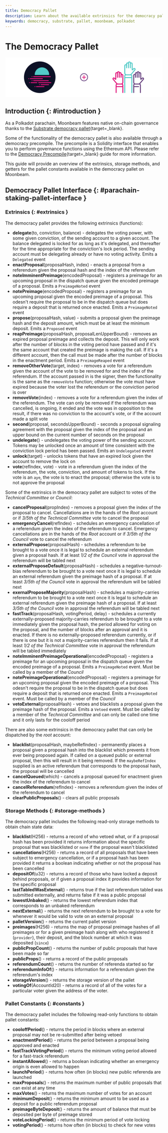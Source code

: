 ```yaml
---
title: Democracy Pallet
description: Learn about the available extrinsics for the democracy pallet on Moonbeam and how to interact with them using Polkadot.js Apps and the Polkadot.js API.
keywords: democracy, substrate, pallet, moonbeam, polkadot
---
```


# The Democracy Pallet

![Democracy Moonbeam Banner](/images/builders/pallets-precompiles/pallets/democracy-banner.png)

## Introduction {: #introduction }

As a Polkadot parachain, Moonbeam features native on-chain governance thanks to the [Substrate democracy pallet](https://docs.rs/pallet-democracy/latest/pallet_democracy/){target=_blank}.

Some of the functionality of the democracy pallet is also available through a democracy precompile. The precompile is a Solidity interface that enables you to perform governance functions using the Ethereum API. Please refer to the [Democracy Precompile](/builders/build/precompiles/democracy){target=_blank} guide for more information.

This guide will provide an overview of the extrinsics, storage methods, and getters for the pallet constants available in the democracy pallet on Moonbeam.

## Democracy Pallet Interface {: #parachain-staking-pallet-interface }

### Extrinsics {: #extrinsics }

The democracy pallet provides the following extrinsics (functions):

- **delegate**(to, conviction, balance) - delegates the voting power, with some given conviction, of the sending account to a given account. The balance delegated is locked for as long as it's delegated, and thereafter for the time appropriate for the conviction's lock period. The sending account must be delegating already or have no voting activity. Emits a `Delegated` event
- **enactProposal**(proposalHash, index) - enacts a proposal from a referendum given the proposal hash and the index of the referendum
- **noteImminentPreimage**(encodedProposal) - registers a preimage for an upcoming proposal in the dispatch queue given the encoded preimage of a proposal. Emits a `PreimageNoted` event
- **notePreimage**(encodedProposal) - registers a preimage for an upcoming proposal given the encoded preimage of a proposal. This odesn't require the proposal to be in the dispatch queue but does require a deposit that is returned once enacted. Emits a `PreimageNoted` event
- **propose**(proposalHash, value) - submits a proposal given the preimage hash and the deposit amount, which must be at least the minimum deposit. Emits a `Proposed` event
- **reapPreimage**(proposalHash, proposalLenUpperBound) - removes an expired proposal preimage and collects the deposit. This will only work after the number of blocks in the voting period have passed and if it's the same account that created the preimage is making the call. If it's a different account, then the call must be made after the number of blocks in the enactment period. Emits a `PreimageReaped` event
- **removeOtherVote**(target, index) - removes a vote for a referendum given the account of the vote to be removed for and the index of the referendum. If the account passed in is the signer, then the functionality is the same as the `removeVote` function; otherwise the vote must have expired because the voter lost the referendum or the conviction period is over
- **removeVote**(index) - removes a vote for a referendum given the index of the referendum. The vote can only be removed if the referendum was cancelled, is ongoing, it ended and the vote was in opposition to the result, if there was no conviction to the account's vote, or if the account made a split vote
- **second**(proposal, secondsUpperBound) - seconds a proposal signaling agreement with the proposal given the index of the proposal and an upper bound on the current number of seconds on the proposal
- **undelegate**() - undelegates the voting power of the sending account. Tokens may be unlocked once an amount of time consistent with the conviction lock period has been passed. Emits an `Undelegated` event
- **unlock**(target) - unlocks tokens that have an expired lock given the account to remove the lock on
- **vote**(refIndex, vote) - vote in a referendum given the index of the referendum, the vote, conviction, and amount of tokens to lock. If the vote is an `aye`, the vote is to enact the proposal; otherwise the vote is to not approve the proposal

Some of the extrinsics in the democracy pallet are subject to votes of the *Technical Committee* or *Council*:

- **cancelProposal**(propIndex) - removes a proposal given the index of the proposal to cancel. Cancellations are in the hands of the *Root* account or if *3/5th of the Technical Committee* vote to cancel the proposal
- **emergencyCancel**(refIndex) - schedules an emergency cancellation of a referendum given the index of the referendum to cancel. Emergency cancellations are in the hands of the *Root* account or if *3/5th of the Council* vote to cancel the referendum
- **externalPropose**(proposalHash) - schedules a referendum to be brought to a vote once it is legal to schedule an external referendum given a proposal hash. If at least *1/2 of the Council* vote in approval the referendum will be tabled next
- **externalProposeDefault**(proposalHash) - schedules a negative-turnout-bias referendum to be brought to a vote next once it is legal to schedule an external referendum given the preimage hash of a proposal. If at least *3/5th of the Council* vote in approval the referendum will be tabled next
- **exernalProposeMajority**(proposalHash) - schedules a majority-carries referendum to be brought to a vote next once it is legal to schedule an external referendum given the preimage hash of a proposal. If at least *3/5th of the Council* vote in approval the referendum will be tabled next
- **fastTrack**(proposalHash, votingPeriod, delay) - schedules a currently externally-proposed majority-carries referendum to be brought to a vote immediately given the proposal hash, the period allowed for voting on the proposal, and the number of blocks  after an approval and it is enacted. If there is no externally-proposed referendum currently, or if there is one but it is not a majority-carries referendum then it fails. If at least *1/2 of the Technical Committee* vote in approval the referendum will be tabled immediately
- **noteImminentPreimageOperational**(encodedProposal) - registers a preimage for an upcoming proposal in the dispatch queue given the encoded preimage of a proposal. Emits a `PreimageNoted` event. Must be called by a member of the *Council*
- **notePreimageOperational**(encodedProposal) - registers a preimage for an upcoming proposal given the encoded preimage of a proposal. This odesn't require the proposal to be in the dispatch queue but does require a deposit that is returned once enacted. Emits a `PreimageNoted` event. Must be called by a member of the *Council*
- **vetoExternal**(proposalHash) - vetoes and blacklists a proposal given the preimage hash of the proposal. Emits a `Vetoed` event. Must be called by a member of the *Technical Committee* and can only be called one time and it only lasts for the cooloff period

There are also some extrinsics in the democracy pallet that can only be dispatched by the *root* account:

- **blacklist**(proposalHash, maybeRefIndex) - permanently places a proposal given a proposal hash into the blacklist which prevents it from ever being proposed again. If called on a queued public or external proposal, then this will result in it being removed. If the `maybeRefIndex` supplied is an active referendum that corresponds to the proposal hash, the proposal will be cancelled
- **cancelQueued**(which) - cancels a proposal queued for enactment given the index of the referendum to cancel
- **cancelReferendum**(refIndex) - removes a referendum given the index of the referendum to cancel
- **clearPublicProposals**() - clears all public proposals

### Storage Methods {: #storage-methods }

The democracy pallet includes the following read-only storage methods to obtain chain state data:

- **blacklist**(H256) - returns a record of who vetoed what, or if a proposal hash has been provided it returns information about the specific proposal that was blacklisted or `none` if the proposal wasn't blacklisted
- **cancellations**(H256) - returns a record of all proposals that have been subject to emergency cancellation, or if a proposal hash has been provided it returns a boolean indicating whether or not the proposal has been cancelled 
- **depositOf**(u32) - returns a record of those who have locked a deposit behind proposals, or if given a proposal index it provides information for the specific proposal
- **lastTabledWasExternal**() - returns true if the last referendum tabled was submitted externally, and returns false if it was a public proposal
- **lowestUnbaked**() - returns the lowest referendum index that corresponds to an unbaked referendum
- **nextExternal**() - returns the next referendum to be brought to a vote for whenever it would be valid to vote on an external proposal
- **palletVersion**() - returns the current pallet version
- **preimages**(H256) - returns the map of proposal preimage hashes of all preimages or for a given preimage hash along with who registered it (`provider`), their deposit, and the block number at which it was deposited (`since`)
- **publicPropCount**() - returns the number of public proposals that have been made so far
- **publicProps**() - returns a record of the public proposals
- **referendumCount**() - returns the number of referenda started so far
- **referendumInfoOf**() - returns information for a referendum given the referendum's index
- **storageVersion**() - returns the storage version of the pallet
- **votingOf**(AccountId20) - returns a record of all of the votes for a particular voter given the address of the voter.

### Pallet Constants {: #constants }

The democracy pallet includes the following read-only functions to obtain pallet constants:

- **cooloffPeriod**() - returns the period in blocks where an external proposal may not be re-submitted after being vetoed
- **enactmentPeriod**() - returns the period between a proposal being approved and enacted
- **fastTrackVotingPeriod**() - returns the minimum voting period allowed for a fast-track referendum
- **instantAllowed**() - returns a boolean indicating whether an emergency origin is even allowed to happen
- **launchPeriod**() - returns how often (in blocks) new public referenda are launched
- **maxProposals**() - returns the maximum number of public proposals that can exist at any time
- **maxVotes**() - returns the maximum number of votes for an account
- **minimumDeposit**() - returns the minimum amount to be used as a deposit for a public referendum proposal
- **preimageByteDeposit**() - returns the amount of balance that must be deposited per byte of preimage stored
- **voteLockingPeriod**() - returns the minimum period of vote locking
- **votingPeriod**() - returns how often (in blocks) to check for new votes